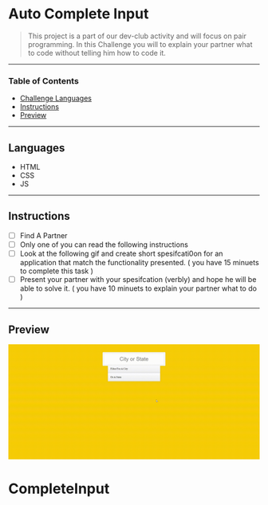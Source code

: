 
# Auto Complete Input

> This project is a part of our dev-club activity and will focus on pair programming. In this Challenge you will to explain your partner what to code without telling him how to code it.

---

### Table of Contents

- [Challenge Languages](#Languages)
- [Instructions](#Instructions)
- [Preview](#Preview)

---

## Languages

* HTML
* CSS
* JS

---

## Instructions

- [ ] Find A Partner
- [ ] Only one of you can read the following instructions
- [ ] Look at the following gif and create short spesifcati0on for an application that match the functionality presented. ( you have 15 minuets to complete this task )
- [ ] Present your partner with your spesifcation (verbly) and hope he will be able to solve it. ( you have 10 minuets to explain your partner what to do ) 

---

## Preview

![!previewGif](./preview.gif)

# CompleteInput
